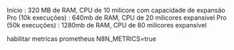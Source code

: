 Início : 320 MB de RAM, CPU de 10 milicore com capacidade de expansão
Pro (10k execuções) : 640mb de RAM, CPU de 20 milicores expansível
Pro (50k execuções) : 1280mb de RAM, CPU de 80 milicores expansível

habilitar metricas prometheus
N8N_METRICS=true